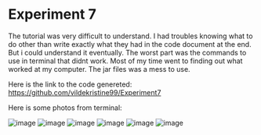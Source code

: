 # Experiment 7

The tutorial was very difficult to understand. I had troubles knowing what to do other than write exactly what they had in the code document at the end. But i could understand it eventually. The worst part was the commands to use in terminal that didnt work. Most of my time went to finding out what worked at my computer. The jar files was a mess to use. 

Here is the link to the code genereted: https://github.com/vildekristine99/Experiment7

Here is some photos from terminal:

![image](https://user-images.githubusercontent.com/42578149/137312932-ac5e5395-16d3-4ece-b94d-59ca5502da04.png)
![image](https://user-images.githubusercontent.com/42578149/137312947-901cb28d-6459-4164-8828-565a55fbf924.png)
![image](https://user-images.githubusercontent.com/42578149/137312966-d37b1eef-dd90-4259-b20c-3a68b70522bb.png)
![image](https://user-images.githubusercontent.com/42578149/137312984-d168f75f-60f6-4617-a88e-0536e7a495c7.png)
![image](https://user-images.githubusercontent.com/42578149/137313012-3359e69b-4883-4cdd-838a-ad647051c93e.png)
![image](https://user-images.githubusercontent.com/42578149/137313029-f4eab614-0502-4fad-8a24-e2902130bbbe.png)
